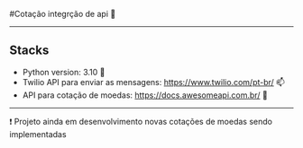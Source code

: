 #Cotação integrção de api :money_with_wings:

***

## Stacks

- Python version: 3.10 :snake:
- Twilio API para enviar as mensagens: https://www.twilio.com/pt-br/ :mailbox:
- API para cotação de moedas: https://docs.awesomeapi.com.br/ :money_with_wings:

***
:exclamation: Projeto ainda em desenvolvimento novas cotações de moedas sendo implementadas

